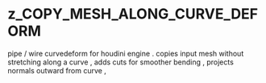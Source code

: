 # z_COPY_MESH_ALONG_CURVE_DEFORM

pipe / wire curvedeform for houdini engine . copies input mesh without stretching along a curve , adds cuts for smoother bending , projects normals outward from curve ,
